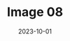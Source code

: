 ---
title: 'Image 08'
description: 'A picture is worth a thousand words, but an image is more than that.'
date: 2023-10-01
media: 'repair02.jpg'
weight: 10
---